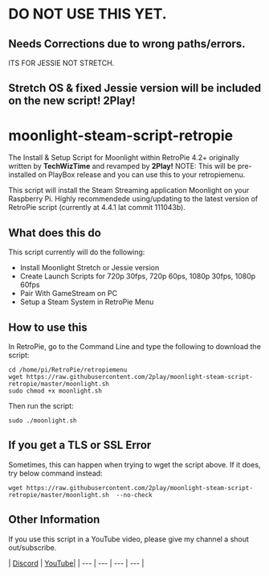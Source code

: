 # DO NOT USE THIS YET. 
## Needs Corrections due to wrong paths/errors.
ITS FOR JESSIE NOT STRETCH. 
## Stretch OS & fixed Jessie version will be included on the new script! 2Play!

# moonlight-steam-script-retropie
The Install & Setup Script for Moonlight within RetroPie 4.2+ originally written by **TechWizTime** and revamped by **2Play!**
NOTE: This will be pre-installed on PlayBox release and you can use this to your retropiemenu.

This script will install the Steam Streaming application Moonlight on your Raspberry Pi.
Highly recommendede using/updating to the latest version of RetroPie script (currently at 4.4.1 lat commit 111043b).

## What does this do
This script currently will do the following:
- Install Moonlight Stretch or Jessie version
- Create Launch Scripts for 720p 30fps, 720p 60ps, 1080p 30fps, 1080p 60fps
- Pair With GameStream on PC
- Setup a Steam System in RetroPie Menu

## How to use this
In RetroPie, go to the Command Line and type the following to download the script:
```
cd /home/pi/RetroPie/retropiemenu
wget https://raw.githubusercontent.com/2play/moonlight-steam-script-retropie/master/moonlight.sh
sudo chmod +x moonlight.sh
```
Then run the script:
```
sudo ./moonlight.sh
```

## If you get a TLS or SSL Error
Sometimes, this can happen when trying to wget the script above. If it does, try below command instead:
```
wget https://raw.githubusercontent.com/2play/moonlight-steam-script-retropie/master/moonlight.sh  --no-check
```

## Other Information
If you use this script in a YouTube video, please give my channel a shout out/subscribe.

| [Discord](https://discord.gg/ZeGCBdm) | [YouTube](https://www.youtube.com/channel/UCHj6THhkEawrZU2bqCn1geA)|
| --- | --- | --- | --- |

